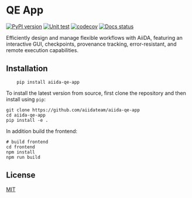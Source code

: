 # QE App
[![PyPI version](https://badge.fury.io/py/aiida-qe-app.svg)](https://badge.fury.io/py/aiida-qe-app)
[![Unit test](https://github.com/aiidateam/aiida-qe-app/actions/workflows/ci.yaml/badge.svg)](https://github.com/aiidateam/aiida-qe-app/actions/workflows/ci.yaml)
[![codecov](https://codecov.io/gh/superstar54/aiida-qe-app/branch/main/graph/badge.svg)](https://codecov.io/gh/superstar54/aiida-qe-app)
[![Docs status](https://readthedocs.org/projects/aiida-qe-app/badge)](http://aiida-qe-app.readthedocs.io/)

Efficiently design and manage flexible workflows with AiiDA, featuring an interactive GUI, checkpoints, provenance tracking, error-resistant, and remote execution capabilities.



## Installation

```console
    pip install aiida-qe-app
```

To install the latest version from source, first clone the repository and then install using `pip`:

```console
git clone https://github.com/aiidateam/aiida-qe-app
cd aiida-qe-app
pip install -e .
```

In addition build the frontend:

```console
# build frontend
cd frontend
npm install
npm run build
```


## License
[MIT](http://opensource.org/licenses/MIT)
